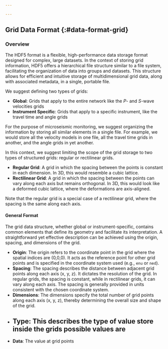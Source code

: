 ```yaml
---

---
```


## Grid Data Format {:#data-format-grid}

### Overview

The HDF5 format is a flexible, high-performance data storage format designed for complex, large datasets. In the context of storing grid information, HDF5 offers a hierarchical file structure similar to a file system, facilitating the organization of data into groups and datasets. This structure allows for efficient and intuitive storage of multidimensional grid data, along with associated metadata, in a single, portable file.

We suggest defining two types of grids:
- **Global**: Grids that apply to the entire network like the *P*- and *S*-wave velocities grids
- **Instrument Specific**: Grids that apply to a specific instrument, like the travel time and angle grids

For the purpose of microseismic monitoring, we suggest organizing the information by storing all similar elements in a single file. For example, we would store all the velocity models in one file, all the travel time grids in another, and the angle grids in yet another.

In this context, we suggest limiting the scope of the grid storage to two types of structured grids: regular or rectilinear grids.
- **Regular Grid**: A grid in which the spacing between the points is constant in each dimension. In 3D, this would resemble a cubic lattice.
- **Rectilinear Grid**: A grid in which the spacing between the points can vary along each axis but remains orthogonal. In 3D, this would look like a deformed cubic lattice, where the deformations are axis-aligned.

Note that the regular grid is a special case of a rectilinear grid, where the spacing is the same along each axis.

#### General Format

The grid data structure, whether global or instrument-specific, contains common elements that define its geometry and facilitate its interpretation. A straightforward yet effective description can be achieved using the origin, spacing, and dimensions of the grid.
- **Origin**: The origin refers to the coordinate point in the grid where the spatial indices are (0,0,0). It acts as the reference point for other grid points and is specified in the coordinate system used (e.g., `enu` or `ned`).
- **Spacing**: The spacing describes the distance between adjacent grid points along each axis (x, y, z). It dictates the resolution of the grid. In regular grids, the spacing is constant, while in rectilinear grids, it can vary along each axis. The spacing is generally provided in units consistent with the chosen coordinate system.
- **Dimensions**: The dimensions specify the total number of grid points along each axis (x, y, z), thereby determining the overall size and shape of the grid.
- **Type**: This describes the type of value store inside the grids possible values are
	-  
- **Data**: The value at grid points


<!--stackedit_data:
eyJoaXN0b3J5IjpbMjA2MjI4NjA5OSwtMjE0NDcwODk1OF19
-->